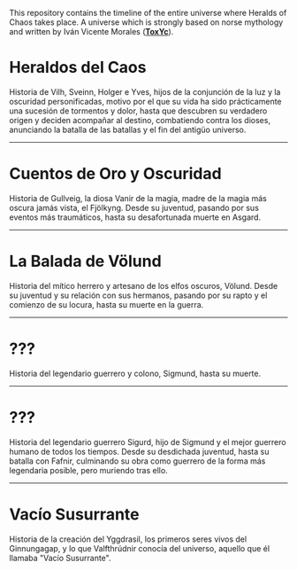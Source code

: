 This repository contains the timeline of the entire universe where Heralds of Chaos takes place.
A universe which is strongly based on norse mythology and written by Iván Vicente Morales ([**ToxYc**](https://toxyc.dev)).

# Heraldos del Caos
Historia de Vilh, Sveinn, Holger e Yves, hijos de la conjunción de la luz y la oscuridad personificadas, motivo por el que su vida ha sido prácticamente una sucesión de tormentos y dolor, hasta que descubren su verdadero origen y deciden acompañar al destino, combatiendo contra los dioses, anunciando la batalla de las batallas y el fin del antigüo universo.

---

# Cuentos de Oro y Oscuridad
Historia de Gullveig, la diosa Vanir de la magia, madre de la magia más oscura jamás vista, el Fjölkyng. Desde su juventud, pasando por sus eventos más traumáticos, hasta su desafortunada muerte en Asgard.

---

# La Balada de Völund
Historia del mítico herrero y artesano de los elfos oscuros, Völund. Desde su juventud y su relación con sus hermanos, pasando por su rapto y el comienzo de su locura, hasta su muerte en la guerra.

---

# ???
Historia del legendario guerrero y colono, Sigmund, hasta su muerte.

---

# ???
Historia del legendario guerrero Sigurd, hijo de Sigmund y el mejor guerrero humano de todos los tiempos. Desde su desdichada juventud, hasta su batalla con Fafnir, culminando su obra como guerrero de la forma más legendaria posible, pero muriendo tras ello.

---

# Vacío Susurrante
Historia de la creación del Yggdrasil, los primeros seres vivos del Ginnungagap, y lo que Valfthrúdnir conocía del universo, aquello que él llamaba "Vacío Susurrante".

